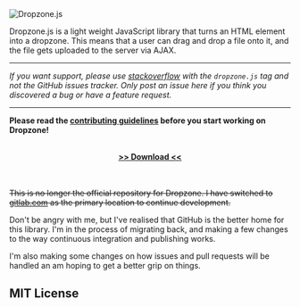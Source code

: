 <img alt="Dropzone.js" src="http://www.dropzonejs.com/images/new-logo.svg" />

Dropzone.js is a light weight JavaScript library that turns an HTML element into a dropzone.
This means that a user can drag and drop a file onto it, and the file gets uploaded to the server via AJAX.

* * *

_If you want support, please use [stackoverflow](http://stackoverflow.com/) with the `dropzone.js` tag and not the
GitHub issues tracker. Only post an issue here if you think you discovered a bug or have a feature request._

* * *

**Please read the [contributing guidelines](CONTRIBUTING.md) before you start working on Dropzone!**

<br>
<div align="center">
  <a href="https://gitlab.com/meno/dropzone/builds/artifacts/master/download?job=release"><strong>&gt;&gt; Download &lt;&lt;</strong></a>
</div>
<br>
<br>


~~This is no longer the official repository for Dropzone. I have switched to [gitlab.com](https://gitlab.com/meno/dropzone)
as the primary location to continue development.~~

Don't be angry with me, but I've realised that GitHub is the better home for this library. I'm in the process of migrating back, and
making a few changes to the way continuous integration and publishing works.

I'm also making some changes on how issues and pull requests will be handled an am hoping to get a better grip on things.

MIT License
-----------
